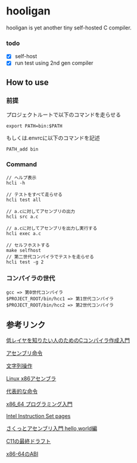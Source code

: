 # hooligan

hooligan is yet another tiny self-hosted C compiler.

### todo
- [x] self-host
- [x] run test using 2nd gen compiler

## How to use
### 前提

プロジェクトルートで以下のコマンドを走らせる

`export PATH=bin:$PATH`

もしくは.envrcに以下のコマンドを記述

`PATH_add bin`
### Command
```
// ヘルプ表示
hcli -h

// テストをすべて走らせる
hcli test all

// a.cに対してアセンブリの出力
hcli src a.c

// a.cに対してアセンブリを出力し実行する
hcli exec a.c

// セルフホストする
make selfhost
// 第二世代コンパイラでテストを走らせる
hcli test -g 2

```

### コンパイラの世代
```
gcc => 第0世代コンパイラ
$PROJECT_ROOT/bin/hcc1 => 第1世代コンパイラ
$PROJECT_ROOT/bin/hcc2 => 第2世代コンパイラ
```

## 参考リンク
[低レイヤを知りたい人のためのCコンパイラ作成入門](https://www.sigbus.info/compilerbook)

[アセンブリ命令](https://www.mztn.org/lxasm64/amd00.html)

[文字列操作](https://ja.wikibooks.org/wiki/C言語/標準ライブラリ/文字列操作)

[Linux x86アセンブラ](https://qiita.com/MoriokaReimen?page=2)

[代表的な命令](https://wiki.onakasuita.org/pukiwiki/?よく使うASM命令ベスト100位に説明つけてみた)

[x86_64 プログラミング入門](https://tanakamura.github.io/pllp/docs/asm_language.html)

[Intel Instruction Set pages](https://web.itu.edu.tr/kesgin/mul06/intel/index.html)

[さくっとアセンブリ入門 hello,world編](https://rabbitfoot141.hatenablog.com/entry/2016/05/01/124410)

[C11の最終ドラフト](https://drive.google.com/drive/u/0/folders/1_JbdYg11sAQIpDWm1wYloAoMofjHx53y)

[x86-64のABI](https://drive.google.com/drive/u/0/folders/1_JbdYg11sAQIpDWm1wYloAoMofjHx53y)
